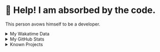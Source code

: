 # 🥺 Help! I am absorbed by the code. 

This person avows himself to be a developer.

<details>

<summary>My Wakatime Data</summary>

<!--START_SECTION:waka-->
![Lines of code](https://img.shields.io/badge/From%20Hello%20World%20I%27ve%20Written-8.8%20million%20lines%20of%20code-blue)

**🐱 My GitHub Data** 

> 📦 703.1 kB Used in GitHub's Storage 
 > 
> 🏆 1,499 Contributions in the Year 2023
 > 
> 🚫 Not Opted to Hire
 > 
> 📜 86 Public Repositories 
 > 
> 🔑 20 Private Repositories 
 > 
**I'm an Early 🐤** 

```text
🌞 Morning                1734 commits        ██████░░░░░░░░░░░░░░░░░░░   24.92 % 
🌆 Daytime                2843 commits        ██████████░░░░░░░░░░░░░░░   40.87 % 
🌃 Evening                2310 commits        ████████░░░░░░░░░░░░░░░░░   33.20 % 
🌙 Night                  70 commits          ░░░░░░░░░░░░░░░░░░░░░░░░░   01.01 % 
```
📅 **I'm Most Productive on Wednesday** 

```text
Monday                   809 commits         ███░░░░░░░░░░░░░░░░░░░░░░   11.63 % 
Tuesday                  1173 commits        ████░░░░░░░░░░░░░░░░░░░░░   16.86 % 
Wednesday                1222 commits        ████░░░░░░░░░░░░░░░░░░░░░   17.57 % 
Thursday                 969 commits         ███░░░░░░░░░░░░░░░░░░░░░░   13.93 % 
Friday                   1042 commits        ████░░░░░░░░░░░░░░░░░░░░░   14.98 % 
Saturday                 932 commits         ███░░░░░░░░░░░░░░░░░░░░░░   13.40 % 
Sunday                   810 commits         ███░░░░░░░░░░░░░░░░░░░░░░   11.64 % 
```


**I Mostly Code in Go** 

```text
Go                       32 repos            █████████░░░░░░░░░░░░░░░░   34.41 % 
Python                   20 repos            █████░░░░░░░░░░░░░░░░░░░░   21.51 % 
HTML                     5 repos             █░░░░░░░░░░░░░░░░░░░░░░░░   05.38 % 
Rust                     2 repos             █░░░░░░░░░░░░░░░░░░░░░░░░   02.15 % 
TypeScript               1 repo              ░░░░░░░░░░░░░░░░░░░░░░░░░   01.08 % 
```




 Last Updated on 15/11/2023 01:15:55 UTC
<!--END_SECTION:waka-->

</details>

<details>
 
 <summary>My GitHub Stats</summary>

[![CDFMLR's github stats](https://github-readme-stats.vercel.app/api?username=cdfmlr&count_private=true&show_icons=true)](https://github.com/anuraghazra/github-readme-stats)
 
</details>

<details>

<summary>Known Projects</summary>

[![Star History Chart](https://api.star-history.com/svg?repos=cdfmlr/pyflowchart,cdfmlr/muvtuber,cdfmlr/crud,cdfmlr/murecom-verse-1,cdfmlr/murecom-intro&type=Date)](https://star-history.com/#cdfmlr/pyflowchart&cdfmlr/muvtuber&cdfmlr/crud&cdfmlr/murecom-verse-1&cdfmlr/murecom-intro&Date)

 </details>
